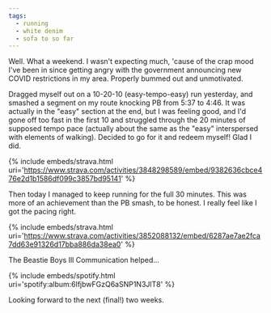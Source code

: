 ```yaml
---
tags:
  - running
  - white denim
  - sofa to so far
---
```


Well. What a weekend. I wasn't expecting much, 'cause of the crap mood I've been in since getting angry with the government announcing new COVID restrictions in my area. Properly bummed out and unmotivated.

Dragged myself out on a 10-20-10 (easy-tempo-easy) run yesterday, and smashed a segment on my route knocking PB from 5:37 to 4:46. It was actually in the "easy" section at the end, but I was feeling good, and I'd gone off too fast in the first 10 and struggled through the 20 minutes of supposed tempo pace (actually about the same as the "easy" interspersed with elements of walking). Decided to go for it and redeem myself! Glad I did.

{% include embeds/strava.html uri='https://www.strava.com/activities/3848298589/embed/9382636cbce476e2d1b1586df099c3857bd95141' %}

Then today I managed to keep running for the full 30 minutes. This was more of an achievement than the PB smash, to be honest. I really feel like I got the pacing right.

{% include embeds/strava.html uri='https://www.strava.com/activities/3852088132/embed/6287ae7ae2fca7dd63e91326d17bba886da38ea0' %}

The Beastie Boys Ill Communication helped...

{% include embeds/spotify.html uri='spotify:album:6lfjbwFGzQ6aSNP1N3JlT8' %}

Looking forward to the next (final!) two weeks.